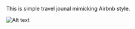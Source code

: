 This is simple travel jounal mimicking Airbnb style.

![Alt text](https://github.com/kevinkurianmathew/LocalTravelJournal/edit/master/screenshot.png "Screenshot")
